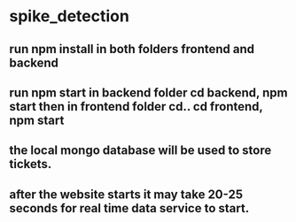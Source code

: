 # spike_detection
## run npm install in both folders frontend and backend
## run npm start in backend folder cd backend, npm start then in frontend folder cd.. cd frontend, npm start
## the local mongo database will be used to store tickets. 
## after the website starts it may take 20-25 seconds for real time data service to start.
